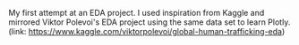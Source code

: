 
My first attempt at an EDA project. I used inspiration from Kaggle and mirrored Viktor Polevoi's EDA project using the same data set to learn Plotly. (link: https://www.kaggle.com/viktorpolevoi/global-human-trafficking-eda)
